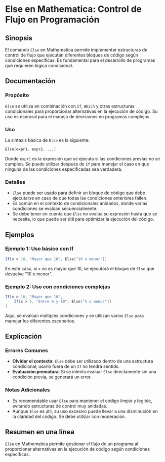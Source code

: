 <!--
Meta Description: # Else en Mathematica: Control de Flujo en Programación ## Sinopsis El comando `Else` en Mathematica permite implementar estructuras de control de flu...
Meta Keywords: else, que, condiciones, para, código
-->

# Else en Mathematica: Control de Flujo en Programación

## Sinopsis
El comando `Else` en Mathematica permite implementar estructuras de control de flujo que ejecutan diferentes bloques de código según condiciones específicas. Es fundamental para el desarrollo de programas que requieren lógica condicional.

## Documentación
### Propósito
`Else` se utiliza en combinación con `If`, `Which` y otras estructuras condicionales para proporcionar alternativas en la ejecución de código. Su uso es esencial para el manejo de decisiones en programas complejos.

### Uso
La sintaxis básica de `Else` es la siguiente:

```mathematica
Else[expr1, expr2, ...]
```

Donde `expr1` es la expresión que se ejecuta si las condiciones previas no se cumplen. Se puede utilizar después de `If` para manejar el caso en que ninguna de las condiciones especificadas sea verdadera.

### Detalles
- `Else` puede ser usado para definir un bloque de código que debe ejecutarse en caso de que todas las condiciones anteriores fallen.
- Es común en el contexto de condicionales anidados, donde varias condiciones se evalúan secuencialmente.
- Se debe tener en cuenta que `Else` no evalúa su expresión hasta que se necesita, lo que puede ser útil para optimizar la ejecución del código.

## Ejemplos
### Ejemplo 1: Uso básico con If
```mathematica
If[x > 10, "Mayor que 10", Else["10 o menor"]]
```
En este caso, si `x` no es mayor que 10, se ejecutará el bloque de `Else` que devuelve "10 o menor".

### Ejemplo 2: Uso con condiciones complejas
```mathematica
If[x > 10, "Mayor que 10",
    If[x > 5, "Entre 6 y 10", Else["5 o menor"]]
]
```
Aquí, se evalúan múltiples condiciones y se utilizan varios `Else` para manejar los diferentes escenarios.

## Explicación
### Errores Comunes
- **Olvidar el contexto**: `Else` debe ser utilizado dentro de una estructura condicional; usarlo fuera de un `If` no tendrá sentido.
- **Evaluación prematura**: Si se intenta evaluar `Else` directamente sin una condición previa, se generará un error.

### Notas Adicionales
- Es recomendable usar `Else` para mantener el código limpio y legible, evitando estructuras de control muy anidadas.
- Aunque `Else` es útil, su uso excesivo puede llevar a una disminución en la claridad del código. Se debe utilizar con moderación.

## Resumen en una línea
`Else` en Mathematica permite gestionar el flujo de un programa al proporcionar alternativas en la ejecución de código según condiciones específicas.